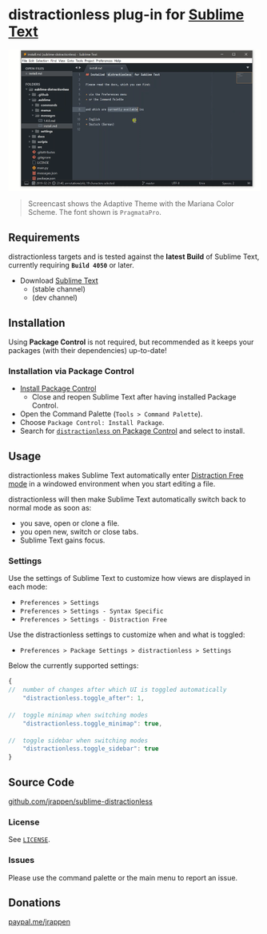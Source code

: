 # distractionless plug-in for [Sublime Text](https://www.sublimetext.com)

![Screencast](./img/screencast.gif)

> Screencast shows the Adaptive Theme with the Mariana Color Scheme. The font shown is `PragmataPro`.

## Requirements

distractionless targets and is tested against the **latest Build** of Sublime Text, currently requiring **`Build 4050`** or later.

* Download [Sublime Text](https://www.sublimetext.com)
  * (stable channel)
  * (dev channel)

## Installation

Using **Package Control** is not required, but recommended as it keeps your packages (with their dependencies) up-to-date!

### Installation via Package Control

* [Install Package Control](https://packagecontrol.io/installation#st3)
  * Close and reopen Sublime Text after having installed Package Control.
* Open the Command Palette (`Tools > Command Palette`).
* Choose `Package Control: Install Package`.
* Search for [`distractionless` on Package Control](https://packagecontrol.io/packages/distractionless) and select to install.

## Usage

distractionless makes Sublime Text automatically enter [Distraction Free mode](https://www.sublimetext.com/docs/3/distraction_free.html) in a windowed environment when you start editing a file.

distractionless will then make Sublime Text automatically switch back to normal mode as soon as:

* you save, open or clone a file.
* you open new, switch or close tabs.
* Sublime Text gains focus.

### Settings

Use the settings of Sublime Text to customize how views are displayed in each mode:

* `Preferences > Settings`
* `Preferences > Settings - Syntax Specific`
* `Preferences > Settings - Distraction Free`

Use the distractionless settings to customize when and what is toggled:

* `Preferences > Package Settings > distractionless > Settings`

Below the currently supported settings:

```js
{
//  number of changes after which UI is toggled automatically
    "distractionless.toggle_after": 1,

//  toggle minimap when switching modes
    "distractionless.toggle_minimap": true,

//  toggle sidebar when switching modes
    "distractionless.toggle_sidebar": true
}
```

## Source Code

[github.com/jrappen/sublime-distractionless](https://www.github.com/jrappen/sublime-distractionless)

### License

See [`LICENSE`](https://github.com/jrappen/sublime-distractionless/blob/master/LICENSE).

### Issues

Please use the command palette or the main menu to report an issue.

## Donations

[paypal.me/jrappen](https://www.paypal.me/jrappen)
